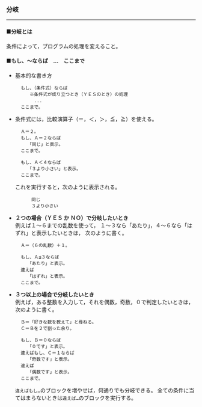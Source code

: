 ### 分岐

----

#### ■分岐とは
  条件によって，プログラムの処理を変えること。

#### ■もし、～ならば　…　ここまで

- 基本的な書き方

		もし、（条件式）ならば
		　　※条件式が成り立つとき（ＹＥＳのとき）の処理
		　　　...
		ここまで。

- 条件式には，比較演算子（＝，＜，＞，≦，≧）を使える。

		Ａ＝２。
		もし、Ａ＝２ならば
		　　「同じ」と表示。
		ここまで。
		
		もし、Ａ＜４ならば
		　　「３より小さい」と表示。
		ここまで。

  これを実行すると，次のように表示される。

			同じ
			３より小さい

- **２つの場合（ＹＥＳ か ＮＯ）で分岐したいとき**  
  例えば１～６までの乱数を使って，
  １～３なら「あたり」，４～６なら「はずれ」と表示したいときは，
  次のように書く。

		Ａ＝（６の乱数）＋１。
		
		もし、Ａ≦３ならば
		　　「あたり」と表示。
		違えば
		　　「はずれ」と表示。
		ここまで。

- **３つ以上の場合で分岐したいとき**  
  例えば，ある整数を入力して，それを偶数，奇数，０で判定したいときは，
  次のように書く。
  
		Ｂ＝「好きな数を教えて」と尋ねる。
		Ｃ＝Ｂを２で割った余り。
		
		もし、Ｂ＝０ならば
		　　「０です」と表示。
		違えばもし、Ｃ＝１ならば
		　　「奇数です」と表示。
		違えば
		　　「偶数です」と表示。
		ここまで。

  `違えばもし…`のブロックを増やせば，何通りでも分岐できる。
  全ての条件に当てはまらないときは`違えば…`のブロックを実行する。


